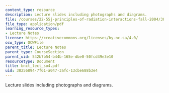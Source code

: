 ```yaml
---
content_type: resource
description: Lecture slides including photographs and diagrams.
file: /courses/22-55j-principles-of-radiation-interactions-fall-2004/382568947f61a0473afc13cbe688b3e4_bnct_lect_so4.pdf
file_type: application/pdf
learning_resource_types:
- Lecture Notes
license: https://creativecommons.org/licenses/by-nc-sa/4.0/
ocw_type: OCWFile
parent_title: Lecture Notes
parent_type: CourseSection
parent_uid: 542b7b54-b44b-165e-dbe0-50fcd49e3e10
resourcetype: Document
title: bnct_lect_so4.pdf
uid: 38256894-7f61-a047-3afc-13cbe688b3e4
---
```

Lecture slides including photographs and diagrams.